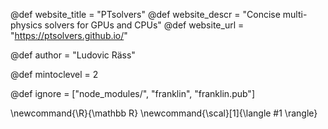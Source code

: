 <!--
Add here global page variables to use throughout your
website.
The website_* must be defined for the RSS to work
-->
@def website_title = "PTsolvers"
@def website_descr = "Concise multi-physics solvers for GPUs and CPUs"
@def website_url   = "https://ptsolvers.github.io/"

@def author = "Ludovic Räss"

@def mintoclevel = 2

<!--
Add here files or directories that should be ignored by Franklin, otherwise
these files might be copied and, if markdown, processed by Franklin which
you might not want. Indicate directories by ending the name with a `/`.
-->
@def ignore = ["node_modules/", "franklin", "franklin.pub"]

<!--
Add here global latex commands to use throughout your
pages. It can be math commands but does not need to be.
For instance:
* \newcommand{\phrase}{This is a long phrase to copy.}
-->
\newcommand{\R}{\mathbb R}
\newcommand{\scal}[1]{\langle #1 \rangle}
